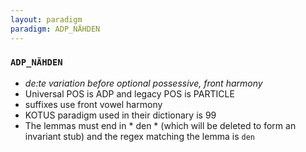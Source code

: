 ```yaml
---
layout: paradigm
paradigm: ADP_NÄHDEN
---
```

### ` ADP_NÄHDEN `

* _de:te variation before optional possessive, front harmony_
* Universal POS is ADP and legacy POS is PARTICLE
* suffixes use front vowel harmony
* KOTUS paradigm used in their dictionary is 99
* The lemmas must end in * den * (which will be deleted to form an invariant stub) and the regex matching the lemma is ` den `
